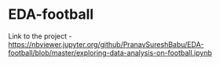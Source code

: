 # EDA-football
Link to the project - https://nbviewer.jupyter.org/github/PranavSureshBabu/EDA-football/blob/master/exploring-data-analysis-on-football.ipynb
